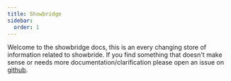 ```yaml
---
title: Showbridge
sidebar:
  order: 1
---
```


Welcome to the showbridge docs, this is an every changing store of information related to showbride. If you find something that doesn't make sense or needs more documentation/clarification please open an issue on [github](https://github.com/jwetzell/showbridge/issues).